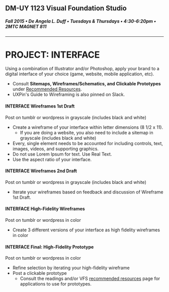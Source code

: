 ## DM-UY 1123 Visual Foundation Studio
##### Fall 2015 • De Angela L. Duff • Tuesdays & Thursdays • 4:30-6:20pm • 2MTC MAGNET 811 
---


# PROJECT: INTERFACE
Using a combination of Illustrator and/or Photoshop, apply your brand to a digital interface of your choice (game, website, mobile application, etc).
* Consult **Sitemaps, Wireframes/Schematics, and Clickable Prototypes** under [Recommended Resources](dm1123_vfs_recommended_resources.md).
* UXPin's Guide to Wireframing is also pinned on Slack.
 

#### INTERFACE Wireframes 1st Draft    
Post on tumblr or wordpress in grayscale (includes black and white)

* Create a wireframe of your interface within letter dimensions (8 1/2 x 11). 
  * If you are doing a website, you also need to include a sitemap in grayscale (includes black and white) 
* Every, single element needs to be accounted for including controls, text, images, videos, and supporting graphics. 
* Do not use Lorem Ipsum for text. Use Real Text.
* Use the aspect ratio of your interface.


#### INTERFACE Wireframes 2nd Draft    
Post on tumblr or wordpress in grayscale (includes black and white)

* Iterate your wireframes based on feedback and discussion of Wireframe 1st Draft.


#### INTERFACE High-Fidelity Wireframes 
Post on tumblr or wordpress in color

* Create 3 different versions of your interface as high fidelity wireframes in color


#### INTERFACE Final: High-Fidelity Prototype 
Post on tumblr or wordpress in color
* Refine selection by iterating your high-fidelity wireframe
* Post a clickable prototype
  * Consult the readings and/or VFS <a href="dm1123_vfs_recommended_resources.md">recommended resources</a> page for applications to use for prototypes.




